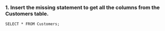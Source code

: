 ### 1. Insert the missing statement to get all the columns from the Customers table.  
``SELECT * FROM Customers;``
